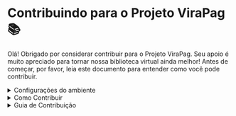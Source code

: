 # Contribuindo para o Projeto ViraPag 📚
Olá! Obrigado por considerar contribuir para o Projeto ViraPag. Seu apoio é muito apreciado para tornar nossa biblioteca virtual ainda melhor! Antes de começar, por favor, leia este documento para entender como você pode contribuir.


<details><br>
<summary>Configurações do ambiente</summary>
Antes de começar a contribuir para o projeto, é importante configurar corretamente seu ambiente de desenvolvimento. Siga os passos abaixo para garantir que todas as dependências necessárias estejam instaladas:


## Python
Certifique-se de ter o Python instalado em sua máquina. Recomendamos usar a versão 3.12.


## Ambiente Virtual
É altamente recomendável criar um ambiente virtual para isolar as dependências do projeto. Você pode criar e ativar um ambiente virtual usando os seguintes comandos:<br>
Criar Ambiente Virtual: python -m venv nome-do-ambiente-virtual<br>
Ativar Ambiente Virtual:<br>
Windows - . nome-do-ambiente-virtual/Scripts/activate<br>
MacOS ou Linux - source nome-do-ambiente-virtual/bin/activate	 


## Instalando Dependências
Após configurar seu ambiente virtual, navegue até o diretório raiz do projeto e execute o seguinte comando para instalar todas as dependências necessárias:<br>

pip install -r requirements.txt


## Configuração do Banco de Dados
Abra o arquivo settings.py localizado no diretório projeto e ajuste as configurações de conexão do banco de dados de acordo com a configuração local do PostgreSQL.


## Migrações do Banco de Dados
Para criar as tabelas necessárias no banco de dados, execute o seguinte comando:<br>

python manage.py migrate<br>


## Executando o Servidor de Desenvolvimento

Agora você pode iniciar o servidor de desenvolvimento executando o seguinte comando:<br>

python manage.py runserver<br>
O servidor estará rodando em http://127.0.0.1:8000/<br>

</details>


<details><br>
<summary>Como Contribuir</summary>

Existem várias maneiras de contribuir para o Projeto ViraPag:<br>


## Resolver problemas: 

Verifique os Issues do projeto para encontrar tarefas abertas atribuídas a você.


## Reportar problemas: 

Se você encontrar algum problema, bug ou tiver uma ideia para uma melhoria e ela não estiver nos issues, sinta-se à vontade para abrir uma issue em nosso repositório no GitHub.


## Melhorar a documentação: 

Melhorias na documentação são sempre bem-vindas. Isso inclui corrigir erros de ortografia, adicionar exemplos claros ou melhorar a estrutura do documento.

</details>


<details><br>
<summary>Guia de Contribuição</summary>

Aqui estão alguns passos para contribuir para o Projeto ViraPag:

## Fork do Repositório: 

Faça um fork do repositório do Projeto ViraPag para sua própria conta do GitHub.


## Clone o Repositório: 

Clone o repositório do Projeto ViraPag para o seu ambiente de desenvolvimento local.<br>
git clone https://github.com/viniciusdandrade/ViraPag.git


## Crie um Branch: 
Crie um novo branch para trabalhar em sua contribuição.<br>
git checkout -b nome-do-seu-branch


## Faça as Alterações: 
Faça as alterações necessárias em seu branch local. Certifique-se de seguir as convenções de codificação e estilo do projeto.<br>


## Teste suas Alterações: 
Execute os testes locais para garantir que suas alterações não causem regressões.<br>


## Salvar Alterações: 
Após testar e garantir que suas alterações não gere outros problemas, faça o commit e envie para seu repositório forkado.<br>
git add .<br>
git commit -m "Descrição das mudanças"<br>
git push origin nome-do-seu-branch<br>


## Envie um Pull Request: 
Depois de fazer suas alterações, envie um PR para o repositório principal do Projeto ViraPag.


## Aguarde Revisão: 
Aguarde a revisão do seu PR pela equipe do Projeto ViraPag. Este processo pode levar algum tempo, então seja paciente e esteja aberto a feedback e revisões.

</details>
